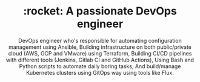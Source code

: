<!-- <h1 align="center">Hi 👋, I'm Ahmed Samy</h1>
<h2 align="center">A passionate DevOps Engineer</h2>
<p align="center">
Graduated from ITI - Cloud Platform Development Track.
Besides, I’m an AWS Certified Cloud Practitioner with a year of hands-on experience in managing DevOps tools, open-source technologies, CI/CD pipelines and Cloud services.
</p>



<h3 align="center">Tools and Technologies</h3>
<p align="center">
  <img src="https://cdn.icon-icons.com/icons2/2530/PNG/512/docker_button_icon_151885.png" alt="docker" width="120"/>
  <img src="https://cdn.icon-icons.com/icons2/2530/PNG/512/kubernetes_button_icon_151893.png" alt="kubernetes" width="160"/>
  <img src="https://cdn.icon-icons.com/icons2/3049/PNG/512/openshift_icon_189422.png" alt="openshift" width="150"/>
  <img src="https://cdn.icon-icons.com/icons2/3049/PNG/512/ansible_icon_189416.png" alt="ansible" width="120"/> 
  <img src="https://cdn.icon-icons.com/icons2/3049/PNG/512/git_icon_189418.png" alt="git" width="120"/><br>
  <img src="https://cdn.icon-icons.com/icons2/3049/PNG/512/jenkins_icon_189419.png" alt="jenkins" width="130"/>
<!--   <img src="https://cdn.icon-icons.com/icons2/3049/PNG/512/actions_icon_189392.png" alt="github-actions" width="155"/> -->
<!--   <img src="https://cdn.icon-icons.com/icons2/3049/PNG/512/elasticsearch_icon_189417.png" alt="elk" width="150"/> 
  <img src="https://cdn.icon-icons.com/icons2/3049/PNG/512/logstash_icon_189421.png" alt="elk" width="140"/> 
  <img src="https://cdn.icon-icons.com/icons2/3049/PNG/512/kibana_icon_189420.png" alt="elk" width="140"/> 


</p>

 
<h3 align="center">Programming Languages</h3>
<p align="center">  
  <img src="https://cdn.icon-icons.com/icons2/2530/PNG/512/bash_button_icon_151886.png" alt="bash" width="100"/>
  <img src="https://cdn.icon-icons.com/icons2/2530/PNG/512/python_button_icon_151925.png" alt="python" width="115"/>
   <img src="https://cdn.icon-icons.com/icons2/3049/PNG/512/untitled_icon_189424.png" alt="scala" width="115"/>
  <img src="https://cdn.icon-icons.com/icons2/2530/PNG/512/java_button_icon_151928.png" alt="java" width="87"/>
  <img src="https://cdn.icon-icons.com/icons2/3049/PNG/512/ruby_icon_189423.png" alt="ruby" width="110"/>

</p>

<h3 align="center">Cloud Providers</h3>
<p align="center">
  <img src="https://cdn.icon-icons.com/icons2/2530/PNG/512/aws_button_icon_151904.png" alt="aws" width="100"/> 
  <img src="https://cdn.icon-icons.com/icons2/2530/PNG/512/gcp_button_icon_151896.png" alt="gcp" width="100"/> 
</p>
 -->




<!--
<h3 align="left">Operating systems and Environment:</h3>
<p align="center">
  <img src="https://image.flaticon.com/icons/png/512/888/888879.png" alt="ubuntu" width="70"/> 
  <img src="https://pics.freeicons.io/uploads/icons/png/14425478241536233206-512.png" alt="centos" width="70"/> 
  <img src="https://iconape.com/wp-content/files/ol/92891/png/red-hat-1.png" alt="rdhat" width="70"/> 
  <img src="https://img.pngio.com/logo-de-microsoft-microsoft-d-azur-word-png-et-vecteur-pour-telecharger-png-gratuit-microsoft-640_640.png" alt="win" width="85"/>
</p> -->


<!-- <h1 align="left">Hi 👋, I'm Ahmed Samy</h1> -->
<!-- <p align="center"><img src="https://ttpsc.com/wp4/wp-content/uploads/2020/08/DeOps-Atlassian-tools-tools-for-devops-devops-software-jira-Transition-Technologies-PSC-Atlassian-Platinum-Solution-Partner.png" width=200/></p> -->

<h1 align="center"> :rocket: A passionate DevOps engineer</h1>
<p align="center">
  DevOps engineer who's responsible for automating configuration management using Ansible, Building infrastructure on both public/private cloud (AWS, GCP and VMware) using Terraform, Building CI/CD pipelines with different tools (Jenkins, Gitlab CI and GitHub Actions), Using Bash and Python scripts to automate daily boring tasks, And build/manage Kubernetes clusters using GitOps way using tools like Flux. 
</p>

<!-- <p align="center">
  Graduated from ITI - Cloud Platform Development Track.
  Besides, I’m an AWS Certified Cloud Practitioner with a year of hands-on experience in managing DevOps tools, open-source technologies, CI/CD pipelines, ELK stack and Cloud services.
</p> -->
<!-- 
<p align="center">
  <img src="https://cdn.icon-icons.com/icons2/2530/PNG/512/docker_button_icon_151885.png" alt="docker" width="115"/>
  <img src="https://cdn.icon-icons.com/icons2/2530/PNG/512/kubernetes_button_icon_151893.png" alt="kubernetes" width="145"/>
  <img src="https://cdn.icon-icons.com/icons2/3049/PNG/512/ansible_icon_189416.png" alt="ansible" width="110"/> 
  <img src="https://cdn.icon-icons.com/icons2/3049/PNG/512/jenkins_icon_189419.png" alt="jenkins" width="105"/> 
  <img src="https://cdn.icon-icons.com/icons2/3049/PNG/512/git_icon_189418.png" alt="git" width="100"/> <br>

  <img src="https://cdn.icon-icons.com/icons2/2530/PNG/512/bash_button_icon_151886.png" alt="bash" width="85"/>
  <img src="https://cdn.icon-icons.com/icons2/2530/PNG/512/python_button_icon_151925.png" alt="python" width="100"/>
  <img src="https://cdn.icon-icons.com/icons2/3049/PNG/512/untitled_icon_189424.png" alt="scala" width="100"/>
  <img src="https://cdn.icon-icons.com/icons2/2530/PNG/512/java_button_icon_151928.png" alt="java" width="85"/>
  <img src="https://cdn.icon-icons.com/icons2/3049/PNG/512/ruby_icon_189423.png" alt="ruby" width="95"/>

  <img src="https://cdn.icon-icons.com/icons2/2530/PNG/512/aws_button_icon_151904.png" alt="aws" width="80"/> 
  <img src="https://cdn.icon-icons.com/icons2/2530/PNG/512/gcp_button_icon_151896.png" alt="gcp" width="80"/> 
</p> -->

<!-- 

- 🔭 I’m currently working on **DevOps project**

- 🌱 I’m currently learning **ELK stack** -->





